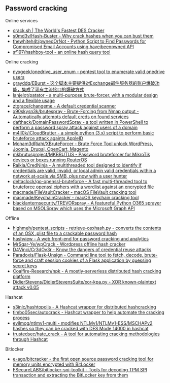 ## Password cracking

Online services

* [crack.sh | The World's Fastest DES Cracker](https://crack.sh/netntlm/)
* [s0md3v/Hash-Buster - Why crack hashes when you can bust them](https://github.com/s0md3v/Hash-Buster)
* [thewhiteh4t/pwnedOrNot - Python Script to Find Passwords for Compromised Email Accounts using haveibeenpwned API](https://github.com/thewhiteh4t/pwnedOrNot)
* [sf197/hashboy-tool - an online hash query tool](https://github.com/sf197/hashboy-tool)

Online cracking

* [nyxgeek/onedrive_user_enum - pentest tool to enumerate valid onedrive users](https://github.com/nyxgeek/onedrive_user_enum)
* [grayddq/EBurst - 这个脚本主要提供对Exchange邮件服务器的账户爆破功能，集成了现有主流接口的爆破方式](https://github.com/grayddq/EBurst)
* [lanjelot/patator - a multi-purpose brute-forcer, with a modular design and a flexible usage](https://github.com/lanjelot/patator)
* [ztgrace/changeme - A default credential scanner](https://github.com/ztgrace/changeme)
* [x90skysn3k/brutespray - Brute-Forcing from Nmap output - Automatically attempts default creds on found services](https://github.com/x90skysn3k/brutespray)
* [dafthack/DomainPasswordSpray - a tool written in PowerShell to perform a password spray attack against users of a domain](https://github.com/dafthack/DomainPasswordSpray)
* [m4ll0k/iCloudBrutter - a simple python (3.x) script to perform basic bruteforce attack againts AppleID](https://github.com/m4ll0k/iCloudBrutter)
* [Moham3dRiahi/XBruteForcer - Brute Force Tool unlock WordPress, Joomla, Drupal, OpenCart, Magento](https://github.com/Moham3dRiahi/XBruteForcer)
* [mkbrutusproject/MKBRUTUS - Password bruteforcer for MikroTik devices or boxes running RouterOS](https://github.com/mkbrutusproject/MKBRUTUS)
* [Raikia/CredNinja - A multithreaded tool designed to identify if credentials are valid, invalid, or local admin valid credentials within a network at-scale via SMB, plus now with a user hunter](https://github.com/Raikia/CredNinja)
* [deltaclock/go-openssl-bruteforce - A fast multi-threaded tool to bruteforce openssl ciphers with a wordlist against an encrypted file](https://github.com/deltaclock/go-openssl-bruteforce)
* [macmade/FileVaultCracker - macOS FileVault cracking tool](https://github.com/macmade/FileVaultCracker)
* [macmade/KeychainCracker - macOS keychain cracking tool](https://github.com/macmade/KeychainCracker)
* [blacklanternsecurity/TREVORspray - A featureful Python O365 sprayer based on MSOLSpray which uses the Microsoft Graph API](https://github.com/blacklanternsecurity/TREVORspray)

Offline

* [highmeh/pentest_scripts - retrieve-osxhash.py - converts the contents of an OSX .plist file to a crackable password hash](https://github.com/highmeh/pentest_scripts/blob/master/retrieve-osxhash.py)
* [hashview - A web front-end for password cracking and analytics](https://github.com/hashview/hashview)
* [MrSqar-Ye/wpCrack - Wordpress offline hash cracker](https://github.com/MrSqar-Ye/wpCrack)
* [D4Vinci/Cr3dOv3r - Know the dangers of credential reuse attacks](https://github.com/D4Vinci/Cr3dOv3r)
* [Paradoxis/Flask-Unsign - Command line tool to fetch, decode, brute-force and craft session cookies of a Flask application by guessing secret keys](https://github.com/Paradoxis/Flask-Unsign)
* [Coalfire-Research/npk - A mostly-serverless distributed hash cracking platform](https://github.com/Coalfire-Research/npk)
* [DidierStevens/DidierStevensSuite/xor-kpa.py - XOR known-plaintext attack v0.05](https://github.com/DidierStevens/DidierStevensSuite/blob/master/xor-kpa.py)

Hashcat

* [s3inlc/hashtopolis - A Hashcat wrapper for distributed hashcracking](https://github.com/s3inlc/hashtopolis)
* [timbo05sec/autocrack - Hashcat wrapper to help automate the cracking process](https://github.com/timbo05sec/autocrack)
* [evilmog/ntlmv1-multi - modifies NTLMv1/NTLMv1-ESS/MSCHAPv2 hashes so they can be cracked with DES Mode 14000 in hashcat](https://github.com/evilmog/ntlmv1-multi)
* [trustedsec/hate_crack - A tool for automating cracking methodologies through Hashcat](https://github.com/trustedsec/hate_crack)

Bitlocker

* [e-ago/bitcracker - the first open source password cracking tool for memory units encrypted with BitLocker](https://github.com/e-ago/bitcracker)
* [FSecureLABS/bitlocker-spi-toolkit - Tools for decoding TPM SPI transaction and extracting the BitLocker key from them](https://github.com/FSecureLABS/bitlocker-spi-toolkit)
